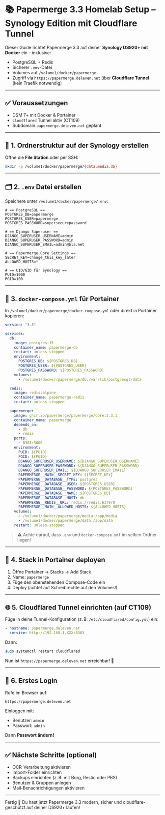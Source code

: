 # 📚 Papermerge 3.3 Homelab Setup – Synology Edition mit Cloudflare Tunnel

Dieser Guide richtet Papermerge 3.3 auf deiner **Synology DS920+ mit Docker** ein – inklusive:
- PostgreSQL + Redis
- Sicherer `.env`-Datei
- Volumes auf `/volume1/docker/papermerge`
- Zugriff via `https://papermerge.deleven.net` über **Cloudflare Tunnel** (kein Traefik notwendig)

---

## ✅ Voraussetzungen

- DSM 7+ mit Docker & Portainer
- `cloudflared` Tunnel aktiv (CT109)
- Subdomain `papermerge.deleven.net` geplant

---

## 📁 1. Ordnerstruktur auf der Synology erstellen

Öffne die **File Station** oder per SSH:

```bash
mkdir -p /volume1/docker/papermerge/{data,media,db}
```

---

## 🗂️ 2. `.env` Datei erstellen

Speichere unter `/volume1/docker/papermerge/.env`:

```dotenv
# == PostgreSQL ==
POSTGRES_DB=papermerge
POSTGRES_USER=papermerge
POSTGRES_PASSWORD=supersecurepassword

# == Django Superuser ==
DJANGO_SUPERUSER_USERNAME=admin
DJANGO_SUPERUSER_PASSWORD=admin
DJANGO_SUPERUSER_EMAIL=admin@bla.net

# == Papermerge Core Settings ==
SECRET_KEY=change_this_key_later
ALLOWED_HOSTS=*

# == UID/GID für Synology ==
PUID=1000
PGID=100
```

---

## 🐳 3. `docker-compose.yml` für Portainer

In `/volume1/docker/papermerge/docker-compose.yml` oder direkt in Portainer kopieren:

```yaml
version: "3.8"

services:
  db:
    image: postgres:15
    container_name: papermerge-db
    restart: unless-stopped
    environment:
      POSTGRES_DB: ${POSTGRES_DB}
      POSTGRES_USER: ${POSTGRES_USER}
      POSTGRES_PASSWORD: ${POSTGRES_PASSWORD}
    volumes:
      - /volume1/docker/papermerge/db:/var/lib/postgresql/data

  redis:
    image: redis:alpine
    container_name: papermerge-redis
    restart: unless-stopped

  papermerge:
    image: ghcr.io/papermerge/papermerge/core:3.3.1
    container_name: papermerge
    depends_on:
      - db
      - redis
    ports:
      - 8383:8000
    environment:
      PUID: ${PUID}
      PGID: ${PGID}
      DJANGO_SUPERUSER_USERNAME: ${DJANGO_SUPERUSER_USERNAME}
      DJANGO_SUPERUSER_PASSWORD: ${DJANGO_SUPERUSER_PASSWORD}
      DJANGO_SUPERUSER_EMAIL: ${DJANGO_SUPERUSER_EMAIL}
      PAPERMERGE__MAIN__SECRET_KEY: ${SECRET_KEY}
      PAPERMERGE__DATABASE__TYPE: postgres
      PAPERMERGE__DATABASE__USER: ${POSTGRES_USER}
      PAPERMERGE__DATABASE__PASSWORD: ${POSTGRES_PASSWORD}
      PAPERMERGE__DATABASE__NAME: ${POSTGRES_DB}
      PAPERMERGE__DATABASE__HOST: db
      PAPERMERGE__REDIS__URL: redis://redis:6379/0
      PAPERMERGE__MAIN__ALLOWED_HOSTS: ${ALLOWED_HOSTS}
    volumes:
      - /volume1/docker/papermerge/media:/app/media
      - /volume1/docker/papermerge/data:/app/data
    restart: unless-stopped
```

> ⚠️ Achte darauf, dass `.env` und `docker-compose.yml` im selben Ordner liegen!

---

## 🚀 4. Stack in Portainer deployen

1. Öffne Portainer → Stacks → Add Stack
2. Name: `papermerge`
3. Füge den obenstehenden Compose-Code ein
4. Deploy (achtet auf Schreibrechte auf den Volumes!)

---

## 🌐 5. Cloudflared Tunnel einrichten (auf CT109)

Füge in deine Tunnel-Konfiguration (z. B. `/etc/cloudflared/config.yml`) ein:

```yaml
- hostname: papermerge.deleven.net
  service: http://192.168.1.XXX:8383
```

Dann:

```bash
sudo systemctl restart cloudflared
```

Nun ist `https://papermerge.deleven.net` erreichbar! 🎉

---

## 🧪 6. Erstes Login

Rufe im Browser auf:

```
https://papermerge.deleven.net
```

Einloggen mit:
- Benutzer: `admin`
- Passwort: `admin`

Dann **Passwort ändern!**

---

## ✅ Nächste Schritte (optional)

- OCR-Verarbeitung aktivieren
- Import-Folder einrichten
- Backups einrichten (z. B. mit Borg, Restic oder PBS)
- Benutzer & Gruppen anlegen
- Mail-Benachrichtigungen aktivieren

---

Fertig 🎉 Du hast jetzt Papermerge 3.3 modern, sicher und cloudflare-geschützt auf deiner DS920+ laufen!

